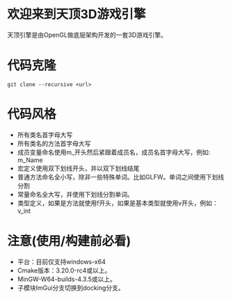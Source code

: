 # 欢迎来到天顶3D游戏引擎

天顶引擎是由OpenGL做底层架构开发的一套3D游戏引擎。

# 代码克隆

    git clone --recursive <url>

# 代码风格

- 所有类名首字母大写
- 所有类名的方法首字母大写
- 成员变量命名使用m_开头然后紧跟着成员名，成员名首字母大写，例如: m_Name
- 宏定义使用双下划线开头，并以双下划线结尾
- 普通方法命名全小写，除非一些特殊单词。比如GLFW。单词之间使用下划线分割
- 常量命名全大写，并使用下划线分割单词。
- 类型定义，如果是方法就使用f开头，如果是基本类型就使用v开头，例如：v_int

# 注意(使用/构建前必看)
- 平台：目前仅支持windows-x64
- Cmake版本：3.20.0-rc4或以上。
- MinGW-W64-builds-4.3.5或以上。
- 子模块ImGui分支切换到docking分支。
